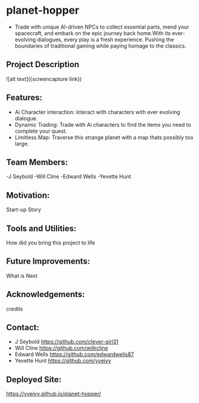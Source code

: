 # planet-hopper
- Trade with unique AI-driven NPCs to collect essential parts, mend your spacecraft, and embark on the epic journey back home.With its ever-evolving dialogues, every play is a fresh experience. Pushing the boundaries of traditional gaming while paying homage to the classics. 

 ## Project Description

![alt text]({screencapture link})


## Features:

- Ai Character interaction: interact with characters with ever evolving dialogue. 
- Dynamic Trading: Trade with Ai characters to find the items you need to complete your quest.
- Limitless Map: Traverse this strange planet with a map thats possibly too large. 

## Team Members:

-J Seybold
-Will Cline
-Edward Wells
-Yevette Hunt

## Motivation:

Start-up Story

## Tools and Utilities:

How did you bring this project to life

## Future Improvements:

What is Next

## Acknowledgements:

credits

## Contact:
   - J Seybold https://github.com/clever-girl31
   - Will Cline https://github.com/willrcline
   - Edward Wells https://github.com/edwardwells87
   - Yevette Hunt https://github.com/yveivy

## Deployed Site:
https://yveivy.github.io/planet-hopper/

